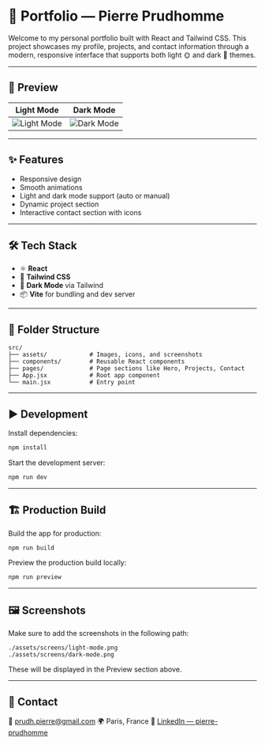 # 📁 Portfolio — Pierre Prudhomme

Welcome to my personal portfolio built with React and Tailwind CSS. This project showcases my profile, projects, and contact information through a modern, responsive interface that supports both light 🌞 and dark 🌙 themes.

---

## 🚀 Preview

| Light Mode | Dark Mode |
|------------|-----------|
| ![Light Mode](./assets/light-mode.png) | ![Dark Mode](./assets/dark-mode.png) |

---

## ✨ Features

- Responsive design
- Smooth animations
- Light and dark mode support (auto or manual)
- Dynamic project section
- Interactive contact section with icons

---

## 🛠️ Tech Stack

- ⚛️ **React**
- 💨 **Tailwind CSS**
- 🌙 **Dark Mode** via Tailwind
- 📦 **Vite** for bundling and dev server

---

## 📁 Folder Structure

```
src/
├── assets/            # Images, icons, and screenshots
├── components/        # Reusable React components
├── pages/             # Page sections like Hero, Projects, Contact
├── App.jsx            # Root app component
└── main.jsx           # Entry point
```

---

## ▶️ Development

Install dependencies:

```bash
npm install
```

Start the development server:

```bash
npm run dev
```

---

## 🏗️ Production Build

Build the app for production:

```bash
npm run build
```

Preview the production build locally:

```bash
npm run preview
```

---

## 🖼️ Screenshots

Make sure to add the screenshots in the following path:

```
./assets/screens/light-mode.png
./assets/screens/dark-mode.png
```

These will be displayed in the Preview section above.

---

## 🔗 Contact

📧 [prudh.pierre@gmail.com](mailto:prudh.pierre@gmail.com)
🌍 Paris, France
💼 [LinkedIn — pierre-prudhomme](https://www.linkedin.com/in/pierre-prudhomme-14b145222/)